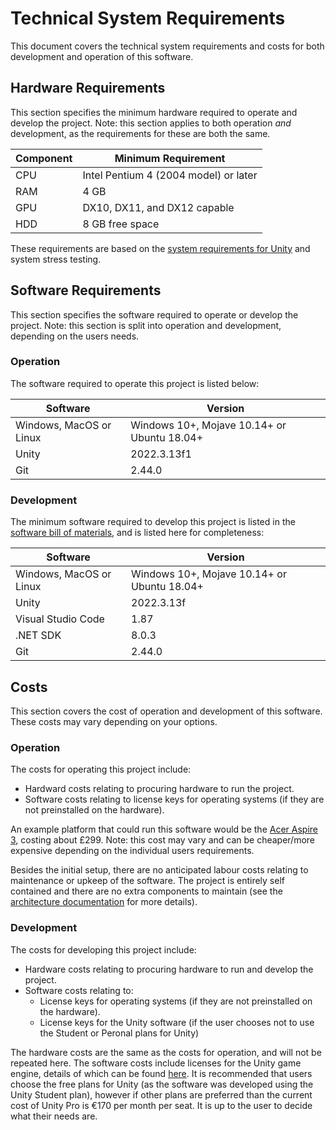 # Technical System Requirements

This document covers the technical system requirements and costs for both development and operation of this software.

## Hardware Requirements

This section specifies the minimum hardware required to operate and develop the project. Note: this section applies to both operation *and* development, as the requirements for these are both the same.

| Component | Minimum Requirement |
| --- | --- |
| CPU | Intel Pentium 4 (2004 model) or later |
| RAM | 4 GB |
| GPU | DX10, DX11, and DX12 capable |
| HDD | 8 GB free space |

These requirements are based on the [system requirements for Unity](https://docs.unity3d.com/2022.3/Documentation/Manual/system-requirements.html) and system stress testing.

## Software Requirements

This section specifies the software required to operate or develop the project. Note: this section is split into operation and development, depending on the users needs.

### Operation

The software required to operate this project is listed below:

| Software | Version |
| --- | --- |
| Windows, MacOS or Linux | Windows 10+, Mojave 10.14+ or Ubuntu 18.04+ |
| Unity | 2022.3.13f1 |
| Git | 2.44.0 |

### Development

The minimum software required to develop this project is listed in the [software bill of materials](/docs/software_bom.xlsx), and is listed here for completeness:

| Software | Version |
| --- | --- |
| Windows, MacOS or Linux | Windows 10+, Mojave 10.14+ or Ubuntu 18.04+ |
| Unity | 2022.3.13f |
| Visual Studio Code | 1.87 |
| .NET SDK | 8.0.3 |
| Git | 2.44.0 |

## Costs

This section covers the cost of operation and development of this software. These costs may vary depending on your options.

### Operation

The costs for operating this project include:
- Hardward costs relating to procuring hardware to run the project.
- Software costs relating to license keys for operating systems (if they are not preinstalled on the hardware).

An example platform that could run this software would be the [Acer Aspire 3](https://www.currys.co.uk/products/acer-aspire-3-15.6-laptop-intel-core-i3-128-gb-ssd-silver-10226972.html), costing about £299. Note: this cost may vary and can be cheaper/more expensive depending on the individual users requirements.

Besides the initial setup, there are no anticipated labour costs relating to maintenance or upkeep of the software. The project is entirely self contained and there are no extra components to maintain (see the [architecture documentation](/docs/architecture/README.md) for more details).

### Development

The costs for developing this project include:
- Hardware costs relating to procuring hardware to run and develop the project.
- Software costs relating to:
    - License keys for operating systems (if they are not preinstalled on the hardware).
    - License keys for the Unity software (if the user chooses not to use the Student or Peronal plans for Unity)

The hardware costs are the same as the costs for operation, and will not be repeated here. The software costs include licenses for the Unity game engine, details of which can be found [here](https://unity.com/pricing). It is recommended that users choose the free plans for Unity (as the software was developed using the Unity Student plan), however if other plans are preferred than the current cost of Unity Pro is €170 per month per seat. It is up to the user to decide what their needs are.
